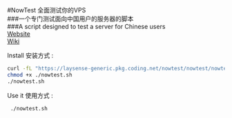 #NowTest 全面测试你的VPS  
###一个专门测试面向中国用户的服务器的脚本  
###A script designed to test a server for Chinese  users  
[Website](https://laysense.com/nowtest)  
[Wiki](https://laysense.coding.net/s/8bf42616-c20a-4e7f-a726-4b1c5865049d)

Install 安装方式 :  
```bash
curl -fL "https://laysense-generic.pkg.coding.net/nowtest/nowtest/nowtest.sh" -o nowtest.sh
chmod +x ./nowtest.sh
./nowtest.sh
```  

Use it 使用方式 :  
```bash
 ./nowtest.sh
```
